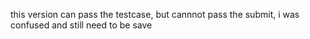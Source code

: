 this version can pass the testcase, but cannnot pass the submit, i was confused and still need to be save

